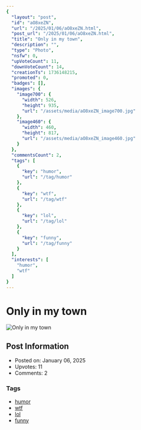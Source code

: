 ```yaml
---
{
  "layout": "post",
  "id": "aO8xeZN",
  "url": "/2025/01/06/aO8xeZN.html",
  "post_url": "/2025/01/06/aO8xeZN.html",
  "title": "Only in my town",
  "description": "",
  "type": "Photo",
  "nsfw": 0,
  "upVoteCount": 11,
  "downVoteCount": 14,
  "creationTs": 1736148215,
  "promoted": 0,
  "badges": [],
  "images": {
    "image700": {
      "width": 526,
      "height": 935,
      "url": "/assets/media/aO8xeZN_image700.jpg"
    },
    "image460": {
      "width": 460,
      "height": 817,
      "url": "/assets/media/aO8xeZN_image460.jpg"
    }
  },
  "commentsCount": 2,
  "tags": [
    {
      "key": "humor",
      "url": "/tag/humor"
    },
    {
      "key": "wtf",
      "url": "/tag/wtf"
    },
    {
      "key": "lol",
      "url": "/tag/lol"
    },
    {
      "key": "funny",
      "url": "/tag/funny"
    }
  ],
  "interests": [
    "humor",
    "wtf"
  ]
}
---
```


# Only in my town

![Only in my town](/assets/media/aO8xeZN_image700.jpg)

## Post Information

- Posted on: January 06, 2025
- Upvotes: 11
- Comments: 2

### Tags

- [humor](/tag/humor)
- [wtf](/tag/wtf)
- [lol](/tag/lol)
- [funny](/tag/funny)
